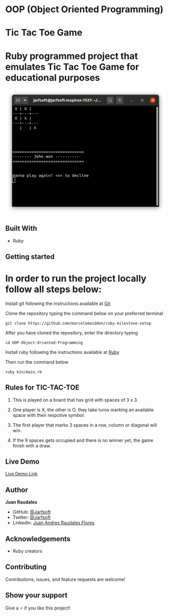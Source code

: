 # OOP (Object Oriented Programming)
# Tic Tac Toe Game

# Ruby programmed project that emulates Tic Tac Toe Game for educational purposes

![screenshot](./screenshot.png)


## Built With

- Ruby

## Getting started
# In order to run the project locally follow all steps below:
Install git following the instructions available at [Git](https://git-scm.com/downloads)

Clone the repository typing the command below on your preferred terminal

    git clone https://github.com/marcelomaidden/ruby-milestone-setup

After you have cloned the repository, enter the directory typing 
        
    cd OOP-Object-Oriented-Programming

Install ruby following the instructions available at [Ruby](https://www.ruby-lang.org/en/downloads/)

Then run the command below

    ruby bin/main.rb

## Rules for TIC-TAC-TOE

1. This is played on a board that has grid with spaces of 3 x 3.

2. One player is X, the other is O, they take turns marking an available space with their respctive symbol.

3. The first player that marks 3 spaces in a row, column or diagonal will win.

4. If the 9 spaces gets occupied and there is no winner yet, the game finish with a draw.

## Live Demo

[Live Demo Link](https://repl.it/@JuanAndrsAndrs7/WhirlwindRoyalblueConfig#main.rb)

## Author

**Juan Raudales**

- GitHub: [@Jarfsoft](https://github.com/Jarfsoft)
- Twitter: [@Jarfsoft](https://twitter.com/Jarfsoft)
- LinkedIn: [Juan Andres Raudales Flores](https://www.linkedin.com/in/juan-raudales-flores-7b0a3b113/)

## Acknowledgements
- Ruby creators

##  Contributing

Contributions, issues, and feature requests are welcome!

## Show your support

Give a ⭐️ if you like this project!
